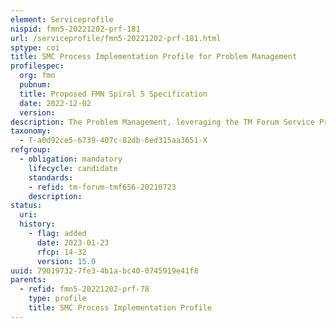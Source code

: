 ```yaml
---
element: Serviceprofile
nispid: fmn5-20221202-prf-181
url: /serviceprofile/fmn5-20221202-prf-181.html
sptype: coi
title: SMC Process Implementation Profile for Problem Management
profilespec:
  org: fmn
  pubnum: 
  title: Proposed FMN Spiral 5 Specification
  date: 2022-12-02
  version: 
description: The Problem Management, leveraging the TM Forum Service Problem Management API, enables the exchange of federated Problem between Mission Network Participants.
taxonomy:
  - T-a0d92ce5-6739-407c-82db-6ed315aa3651-X
refgroup:
  - obligation: mandatory
    lifecycle: candidate
    standards: 
    - refid: tm-forum-tmf656-20210723
    description: 
status:
  uri: 
  history: 
    - flag: added
      date: 2023-01-23
      rfcp: 14-32
      version: 15.0
uuid: 79019732-7fe3-4b1a-bc40-0745919e41f8
parents:
  - refid: fmn5-20221202-prf-78
    type: profile
    title: SMC Process Implementation Profile
---
```

